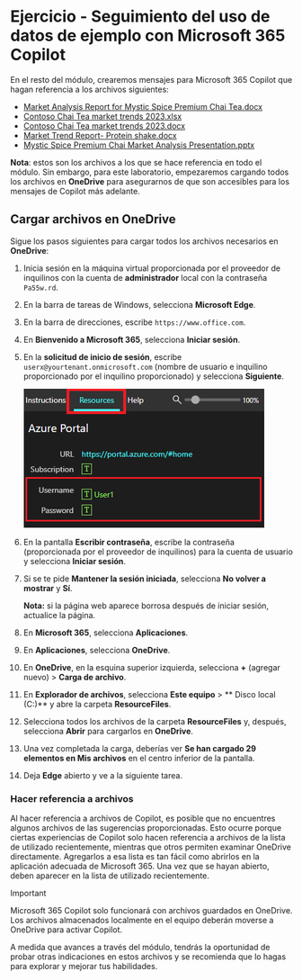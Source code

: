 # Ejercicio - Seguimiento del uso de datos de ejemplo con Microsoft 365 Copilot

En el resto del módulo, crearemos mensajes para Microsoft 365 Copilot que hagan referencia a los archivos siguientes:

- [Market Analysis Report for Mystic Spice Premium Chai Tea.docx](https://go.microsoft.com/fwlink/?linkid=2268826)
- [Contoso Chai Tea market trends 2023.xlsx](https://go.microsoft.com/fwlink/?linkid=2268822)
- [Contoso Chai Tea market trends 2023.docx](https://go.microsoft.com/fwlink/?linkid=2269122)
- [Market Trend Report- Protein shake.docx](https://go.microsoft.com/fwlink/?linkid=2268827)
- [Mystic Spice Premium Chai Market Analysis Presentation.pptx](https://go.microsoft.com/fwlink/?linkid=2268768)

**Nota**: estos son los archivos a los que se hace referencia en todo el módulo. Sin embargo, para este laboratorio, empezaremos cargando todos los archivos en **OneDrive** para asegurarnos de que son accesibles para los mensajes de Copilot más adelante.

## Cargar archivos en OneDrive

Sigue los pasos siguientes para cargar todos los archivos necesarios en **OneDrive**:

1. Inicia sesión en la máquina virtual proporcionada por el proveedor de inquilinos con la cuenta de **administrador** local con la contraseña `Pa55w.rd`.
2. En la barra de tareas de Windows, selecciona **Microsoft Edge**.
3. En la barra de direcciones, escribe `https://www.office.com`.
4. En **Bienvenido a Microsoft 365**, selecciona **Iniciar sesión**.
5. En la **solicitud de inicio de sesión**, escribe `userx@yourtenant.onmicrosoft.com` (nombre de usuario e inquilino proporcionado por el inquilino proporcionado) y selecciona **Siguiente**.

    [![Captura de pantalla del panel de recursos](../media/lab_resources_password.png)](../media/lab_resources_password.png#lightbox)

6. En la pantalla **Escribir contraseña**, escribe la contraseña (proporcionada por el proveedor de inquilinos) para la cuenta de usuario y selecciona **Iniciar sesión**.
7. Si se te pide **Mantener la sesión iniciada**, selecciona **No volver a mostrar** y **Sí**.

    **Nota:** si la página web aparece borrosa después de iniciar sesión, actualice la página.

8. En **Microsoft 365**, selecciona **Aplicaciones**.
9. En **Aplicaciones**, selecciona **OneDrive**.
10. En **OneDrive**, en la esquina superior izquierda, selecciona **+** (agregar nuevo) > **Carga de archivo**.
11. En **Explorador de archivos**, selecciona **Este equipo** > ** Disco local (C:)** y abre la carpeta **ResourceFiles**.
12. Selecciona todos los archivos de la carpeta **ResourceFiles** y, después, selecciona **Abrir** para cargarlos en **OneDrive**.
13. Una vez completada la carga, deberías ver **Se han cargado 29 elementos en Mis archivos** en el centro inferior de la pantalla.
14. Deja **Edge** abierto y ve a la siguiente tarea.

### Hacer referencia a archivos

Al hacer referencia a archivos de Copilot, es posible que no encuentres algunos archivos de las sugerencias proporcionadas. Esto ocurre porque ciertas experiencias de Copilot solo hacen referencia a archivos de la lista de utilizado recientemente, mientras que otros permiten examinar OneDrive directamente. Agregarlos a esa lista es tan fácil como abrirlos en la aplicación adecuada de Microsoft 365.  Una vez que se hayan abierto, deben aparecer en la lista de utilizado recientemente.

> [!IMPORTANT]
> Microsoft 365 Copilot solo funcionará con archivos guardados en OneDrive. Los archivos almacenados localmente en el equipo deberán moverse a OneDrive para activar Copilot.

A medida que avances a través del módulo, tendrás la oportunidad de probar otras indicaciones en estos archivos y se recomienda que lo hagas para explorar y mejorar tus habilidades.
